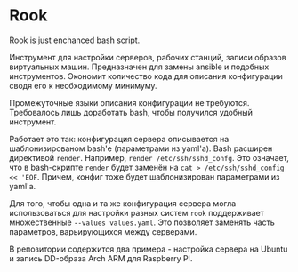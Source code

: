 # Rook

Rook is just enchanced bash script.

Инструмент для настройки серверов, рабочих станций, записи образов виртуальных машин.
Предназначен для замены ansible и подобных инструментов.
Экономит количество кода для описания конфигурации сводя его к необходимому минимуму.

Промежуточные языки описания конфигурации не требуются. Требовалось лишь доработать bash, чтобы получился удобный инструмент.

Работает это так: конфигурация сервера описывается на шаблонизированом bash'е (параметрами из yaml'а).
Bash расширен директивой `render`. Например, `render /etc/ssh/sshd_confg`. Это означает,
что в bash-скрипте `render` будет заменён на `cat > /etc/ssh/sshd_config << 'EOF`.
Причем, конфиг тоже будет шаблонизирован параметрами из yaml'а.

Для того, чтобы одна и та же конфигурация сервера могла использоваться для настройки разных систем
`rook` поддерживает множественные `--values values.yaml`. Это позволяет заменять часть параметров,
варьирующихся между серверами.

В репозитории содержится два примера - настройка сервера на Ubuntu и запись DD-образа Arch ARM для Raspberry PI.
